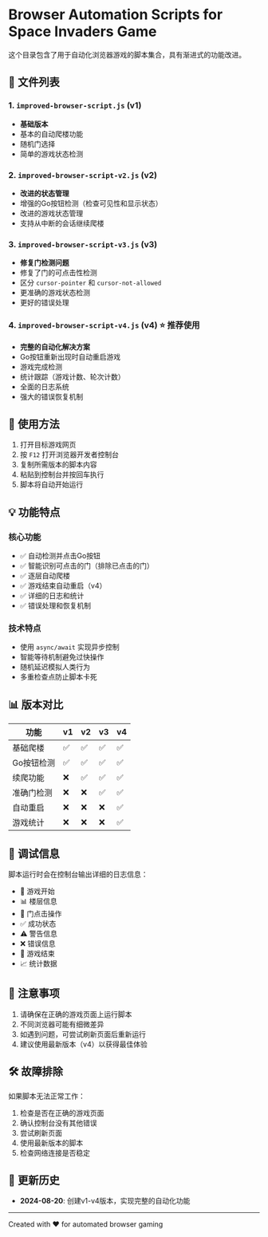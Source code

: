 # Browser Automation Scripts for Space Invaders Game

这个目录包含了用于自动化浏览器游戏的脚本集合，具有渐进式的功能改进。

## 📁 文件列表

### 1. `improved-browser-script.js` (v1)
- **基础版本**
- 基本的自动爬楼功能
- 随机门选择
- 简单的游戏状态检测

### 2. `improved-browser-script-v2.js` (v2)
- **改进的状态管理**
- 增强的Go按钮检测（检查可见性和显示状态）
- 改进的游戏状态管理
- 支持从中断的会话继续爬楼

### 3. `improved-browser-script-v3.js` (v3)
- **修复门检测问题**
- 修复了门的可点击性检测
- 区分 `cursor-pointer` 和 `cursor-not-allowed`
- 更准确的游戏状态检测
- 更好的错误处理

### 4. `improved-browser-script-v4.js` (v4) ⭐ **推荐使用**
- **完整的自动化解决方案**
- Go按钮重新出现时自动重启游戏
- 游戏完成检测
- 统计跟踪（游戏计数、轮次计数）
- 全面的日志系统
- 强大的错误恢复机制

## 🚀 使用方法

1. 打开目标游戏网页
2. 按 `F12` 打开浏览器开发者控制台
3. 复制所需版本的脚本内容
4. 粘贴到控制台并按回车执行
5. 脚本将自动开始运行

## 💡 功能特点

### 核心功能
- ✅ 自动检测并点击Go按钮
- ✅ 智能识别可点击的门（排除已点击的门）
- ✅ 逐层自动爬楼
- ✅ 游戏结束自动重启（v4）
- ✅ 详细的日志和统计
- ✅ 错误处理和恢复机制

### 技术特点
- 使用 `async/await` 实现异步控制
- 智能等待机制避免过快操作
- 随机延迟模拟人类行为
- 多重检查点防止脚本卡死

## 📊 版本对比

| 功能 | v1 | v2 | v3 | v4 |
|------|----|----|----|----|
| 基础爬楼 | ✅ | ✅ | ✅ | ✅ |
| Go按钮检测 | ✅ | ✅ | ✅ | ✅ |
| 续爬功能 | ❌ | ✅ | ✅ | ✅ |
| 准确门检测 | ❌ | ❌ | ✅ | ✅ |
| 自动重启 | ❌ | ❌ | ❌ | ✅ |
| 游戏统计 | ❌ | ❌ | ❌ | ✅ |

## 🔧 调试信息

脚本运行时会在控制台输出详细的日志信息：
- 🚀 游戏开始
- 📊 楼层信息
- 🚪 门点击操作
- ✅ 成功状态
- ⚠️ 警告信息
- ❌ 错误信息
- 🏁 游戏结束
- 📈 统计数据

## 📝 注意事项

1. 请确保在正确的游戏页面上运行脚本
2. 不同浏览器可能有细微差异
3. 如遇到问题，可尝试刷新页面后重新运行
4. 建议使用最新版本（v4）以获得最佳体验

## 🛠️ 故障排除

如果脚本无法正常工作：
1. 检查是否在正确的游戏页面
2. 确认控制台没有其他错误
3. 尝试刷新页面
4. 使用最新版本的脚本
5. 检查网络连接是否稳定

## 📅 更新历史

- **2024-08-20**: 创建v1-v4版本，实现完整的自动化功能

---

Created with ❤️ for automated browser gaming